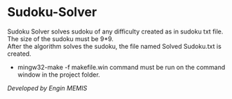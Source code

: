 # Sudoku-Solver

Sudoku Solver solves sudoku of any difficulty created as in sudoku txt file. </br>
The size of the sudoku must be 9*9. </br>
After the algorithm solves the sudoku, the file named Solved Sudoku.txt is created.

* mingw32-make -f makefile.win command must be run on the command window  in the project folder.

*Developed by Engin MEMIS*
